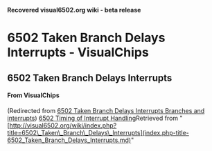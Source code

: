 **Recovered visual6502.org wiki - beta release**

# 6502 Taken Branch Delays Interrupts - VisualChips

## 6502 Taken Branch Delays Interrupts

#### From VisualChips
(Redirected from [6502 Taken Branch Delays Interrupts Branches and interrupts](index.php-title-6502_Taken_Branch_Delays_Interrupts_Branches_and_interrupts.md)) [6502 Timing of Interrupt Handling](index.php-title-6502_Timing_of_Interrupt_Handling.md)Retrieved from "[http://visual6502.org/wiki/index.php?title=6502\_Taken\_Branch\_Delays\_Interrupts](index.php-title-6502_Taken_Branch_Delays_Interrupts.md)"

